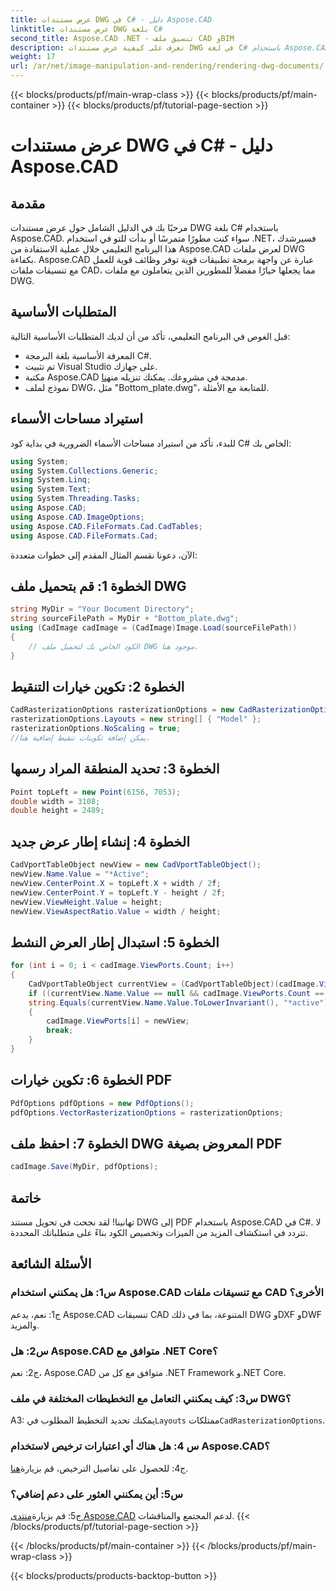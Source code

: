 ```yaml
---
title: عرض مستندات DWG في C# - دليل Aspose.CAD
linktitle: عرض مستندات DWG بلغة C#
second_title: Aspose.CAD .NET - تنسيق ملف CAD وBIM
description: تعرف على كيفية عرض مستندات DWG في لغة C# باستخدام Aspose.CAD. يغطي هذا الدليل خطوة بخطوة الاستيراد والتكوين والحفظ باستخدام أمثلة التعليمات البرمجية.
weight: 17
url: /ar/net/image-manipulation-and-rendering/rendering-dwg-documents/
---
```


{{< blocks/products/pf/main-wrap-class >}}
{{< blocks/products/pf/main-container >}}
{{< blocks/products/pf/tutorial-page-section >}}

# عرض مستندات DWG في C# - دليل Aspose.CAD

## مقدمة

مرحبًا بك في الدليل الشامل حول عرض مستندات DWG بلغة C# باستخدام Aspose.CAD. سواء كنت مطورًا متمرسًا أو بدأت للتو في استخدام .NET، فسيرشدك هذا البرنامج التعليمي خلال عملية الاستفادة من Aspose.CAD لعرض ملفات DWG بكفاءة. Aspose.CAD عبارة عن واجهة برمجة تطبيقات قوية توفر وظائف قوية للعمل مع تنسيقات ملفات CAD، مما يجعلها خيارًا مفضلاً للمطورين الذين يتعاملون مع ملفات DWG.

## المتطلبات الأساسية

قبل الغوص في البرنامج التعليمي، تأكد من أن لديك المتطلبات الأساسية التالية:

- المعرفة الأساسية بلغة البرمجة C#.
- تم تثبيت Visual Studio على جهازك.
-  مكتبة Aspose.CAD مدمجة في مشروعك. يمكنك تنزيله من[هنا](https://releases.aspose.com/cad/net/).
- نموذج لملف DWG، مثل "Bottom_plate.dwg"، للمتابعة مع الأمثلة.

## استيراد مساحات الأسماء

للبدء، تأكد من استيراد مساحات الأسماء الضرورية في بداية كود C# الخاص بك:

```csharp
using System;
using System.Collections.Generic;
using System.Linq;
using System.Text;
using System.Threading.Tasks;
using Aspose.CAD;
using Aspose.CAD.ImageOptions;
using Aspose.CAD.FileFormats.Cad.CadTables;
using Aspose.CAD.FileFormats.Cad;
```

الآن، دعونا نقسم المثال المقدم إلى خطوات متعددة:

## الخطوة 1: قم بتحميل ملف DWG

```csharp
string MyDir = "Your Document Directory";
string sourceFilePath = MyDir + "Bottom_plate.dwg";
using (CadImage cadImage = (CadImage)Image.Load(sourceFilePath))
{
    // الكود الخاص بك لتحميل ملف DWG موجود هنا.
}
```

## الخطوة 2: تكوين خيارات التنقيط

```csharp
CadRasterizationOptions rasterizationOptions = new CadRasterizationOptions();
rasterizationOptions.Layouts = new string[] { "Model" };
rasterizationOptions.NoScaling = true;
//يمكن إضافة تكوينات تنقيط إضافية هنا.
```

## الخطوة 3: تحديد المنطقة المراد رسمها

```csharp
Point topLeft = new Point(6156, 7053);
double width = 3108;
double height = 2489;
```

## الخطوة 4: إنشاء إطار عرض جديد

```csharp
CadVportTableObject newView = new CadVportTableObject();
newView.Name.Value = "*Active";
newView.CenterPoint.X = topLeft.X + width / 2f;
newView.CenterPoint.Y = topLeft.Y - height / 2f;
newView.ViewHeight.Value = height;
newView.ViewAspectRatio.Value = width / height;
```

## الخطوة 5: استبدال إطار العرض النشط

```csharp
for (int i = 0; i < cadImage.ViewPorts.Count; i++)
{
    CadVportTableObject currentView = (CadVportTableObject)(cadImage.ViewPorts[i]);
    if ((currentView.Name.Value == null && cadImage.ViewPorts.Count == 1) ||
    string.Equals(currentView.Name.Value.ToLowerInvariant(), "*active"))
    {
        cadImage.ViewPorts[i] = newView;
        break;
    }
}
```

## الخطوة 6: تكوين خيارات PDF

```csharp
PdfOptions pdfOptions = new PdfOptions();
pdfOptions.VectorRasterizationOptions = rasterizationOptions;
```

## الخطوة 7: احفظ ملف DWG المعروض بصيغة PDF

```csharp
cadImage.Save(MyDir, pdfOptions);
```

## خاتمة

تهانينا! لقد نجحت في تحويل مستند DWG إلى PDF باستخدام Aspose.CAD في C#. لا تتردد في استكشاف المزيد من الميزات وتخصيص الكود بناءً على متطلباتك المحددة.

## الأسئلة الشائعة

### س1: هل يمكنني استخدام Aspose.CAD مع تنسيقات ملفات CAD الأخرى؟

ج1: نعم، يدعم Aspose.CAD تنسيقات CAD المتنوعة، بما في ذلك DWG وDXF وDWF والمزيد.

### س2: هل Aspose.CAD متوافق مع .NET Core؟

ج2: نعم، Aspose.CAD متوافق مع كل من .NET Framework و.NET Core.

### س3: كيف يمكنني التعامل مع التخطيطات المختلفة في ملف DWG؟

 A3: يمكنك تحديد التخطيط المطلوب في`Layouts` ممتلكات`CadRasterizationOptions`.

### س 4: هل هناك أي اعتبارات ترخيص لاستخدام Aspose.CAD؟

 ج4: للحصول على تفاصيل الترخيص، قم بزيارة[هنا](https://purchase.aspose.com/buy).

### س5: أين يمكنني العثور على دعم إضافي؟

ج5: قم بزيارة[منتدى Aspose.CAD](https://forum.aspose.com/c/cad/19) لدعم المجتمع والمناقشات.
{{< /blocks/products/pf/tutorial-page-section >}}

{{< /blocks/products/pf/main-container >}}
{{< /blocks/products/pf/main-wrap-class >}}

{{< blocks/products/products-backtop-button >}}
